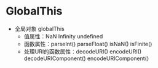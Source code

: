 # GlobalThis

- 全局对象 globalThis
  - 值属性：NaN Infinity undefined
  - 函数属性：parseInt() parseFloat() isNaN() isFinite()
  - 处理URI的函数属性：decodeURI() encodeURI() decodeURIComponent() encodeURIComponent()